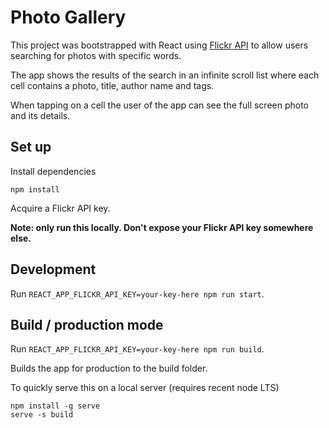 # Photo Gallery

This project was bootstrapped with React using [Flickr API](https://www.flickr.com/) to allow users searching for photos with specific words.

The app shows the results of the search in an infinite scroll list where each cell contains a photo, title, author name and tags.

When tapping on a cell the user of the app can see the full screen photo and its
details.


## Set up

Install dependencies

`npm install`

Acquire a Flickr API key.

**Note: only run this locally. Don't expose your Flickr API key somewhere else.**

## Development

Run `REACT_APP_FLICKR_API_KEY=your-key-here npm run start`.

## Build / production mode

Run `REACT_APP_FLICKR_API_KEY=your-key-here npm run build`.

Builds the app for production to the build folder.

To quickly serve this on a local server (requires recent node LTS)

```
npm install -g serve
serve -s build
```
